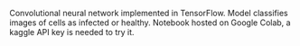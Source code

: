 
Convolutional neural network implemented in TensorFlow. Model classifies images of cells as infected or healthy. Notebook hosted on Google Colab, a kaggle API key is needed to try it.
